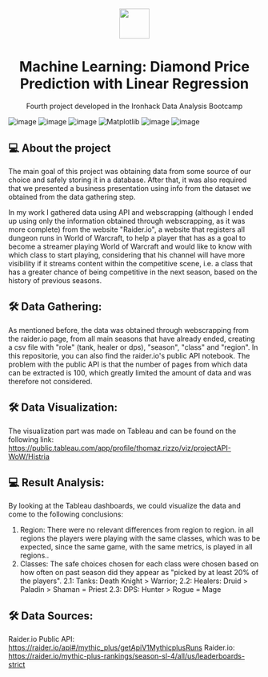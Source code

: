 <h1 align="center"><img src="https://bit.ly/2VnXWr2" width="60">

<h1 align="center">Machine Learning: Diamond Price Prediction with Linear Regression </h1>

<p align="center"> Fourth project developed in the Ironhack Data Analysis Bootcamp </h1>

![image](https://img.shields.io/badge/Python-14354C?style=for-the-badge&logo=python&logoColor=white)
![image](https://img.shields.io/badge/pandas-150458.svg?style=for-the-badge&logo=pandas&logoColor=white)
![image](https://img.shields.io/badge/NumPy-013243.svg?style=for-the-badge&logo=NumPy&logoColor=white)
![Matplotlib](https://img.shields.io/badge/Matplotlib-%23ffffff.svg?style=for-the-badge&logo=Matplotlib&logoColor=black)
![image](https://img.shields.io/badge/Seaborn-lightblue.svg?style=for-the-badge&logo=Seaborn&logoColor=blue)
![image](https://img.shields.io/badge/scikitlearn-F7931E.svg?style=for-the-badge&logo=scikit-learn&logoColor=white)

##  💻 About the project</br>

The main goal of this project was obtaining data from some source of our choice and safely storing it in a database. After that, it was also required that we presented a business presentation using info from the dataset we obtained from the data gathering step.

In my work I gathered data using API and webscrapping (although I ended up using only the information obtained through webscrapping, as it was more complete) from the website "Raider.io", a website that registers all dungeon runs in World of Warcraft, to help a player that has as a goal to become a streamer playing World of Warcraft and would like to know with which class to start playing, considering that his channel will have more visibility if it streams content within the competitive scene, i.e. a class that has a greater chance of being competitive in the next season, based on the history of previous seasons.

## 🛠 Data Gathering:

As mentioned before, the data was obtained through webscrapping from the raider.io page, from all main seasons that have already ended, creating a csv file with "role" (tank, healer or dps), "season", "class" and "region".
In this repositorie, you can also find the raider.io's public API notebook. The problem with the public API is that the number of pages from which data can be extracted is 100, which greatly limited the amount of data and was therefore not considered.

## 🛠 Data Visualization:

The visualization part was made on Tableau and can be found on the following link: https://public.tableau.com/app/profile/thomaz.rizzo/viz/projectAPI-WoW/Histria

##  💻 Result Analysis:

By looking at the Tableau dashboards, we could visualize the data and come to the following conclusions:

1) Region: There were no relevant differences from region to region. in all regions the players were playing with the same classes, which was to be expected, since the same game, with the same metrics, is played in all regions.. 
2) Classes: The safe choices chosen for each class were chosen based on how often on past season did they appear as "picked by at least 20% of the players".
2.1: Tanks: Death Knight > Warrior;
2.2: Healers: Druid > Paladin > Shaman = Priest
2.3: DPS: Hunter > Rogue = Mage

## 🛠 Data Sources:

Raider.io Public API: https://raider.io/api#/mythic_plus/getApiV1MythicplusRuns
Raider.io: https://raider.io/mythic-plus-rankings/season-sl-4/all/us/leaderboards-strict
